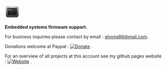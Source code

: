   ![ icon image ](https://github.com/gavinlyonsrepo/gavinlyonsrepo/blob/main/image/favicon.png)

**Embedded systems firmware support.**

For business inquiries please contact by email : glyons66@mail.com.

Donations welcome at Paypal : [![Donate](https://img.shields.io/badge/Donate-PayPal-green.svg)](https://www.paypal.com/paypalme/whitelight976) .

For an overview of all projects at this account see my github pages website :   [![Website](https://img.shields.io/badge/Website-Link-blue.svg)](https://gavinlyonsrepo.github.io/) .
 
